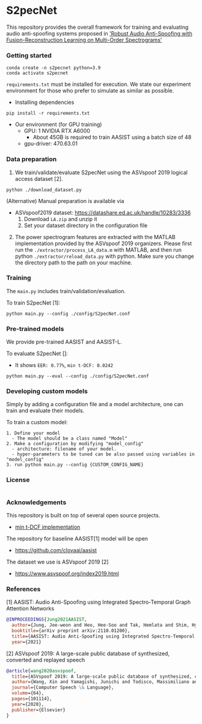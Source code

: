 # S2pecNet

This repository provides the overall framework for training and evaluating audio anti-spoofing systems proposed in ['Robust Audio Anti-Spoofing with Fusion-Reconstruction Learning on Multi-Order Spectrograms'](https://arxiv.org/abs/2110.01200)

### Getting started
```
conda create -n s2pecnet python=3.9
conda activate s2pecnet
```


`requirements.txt` must be installed for execution. We state our experiment environment for those who prefer to simulate as similar as possible. 
- Installing dependencies
```
pip install -r requirements.txt
```
- Our environment (for GPU training)
  - GPU: 1 NVIDIA RTX A6000
    - About 45GB is required to train AASIST using a batch size of 48
  - gpu-driver: 470.63.01

### Data preparation
1. We train/validate/evaluate S2pecNet using the ASVspoof 2019 logical access dataset [2].
```
python ./download_dataset.py
```
(Alternative) Manual preparation is available via 
- ASVspoof2019 dataset: https://datashare.ed.ac.uk/handle/10283/3336
  1. Download `LA.zip` and unzip it
  2. Set your dataset directory in the configuration file

2. The power spectrogram features are extracted with the MATLAB implementation provided by the ASVspoof 2019 organizers. Please first run the `./extractor/process_LA_data.m` with MATLAB, and then run python `./extractor/reload_data.py` with python. Make sure you change the directory path to the path on your machine.

### Training 
The `main.py` includes train/validation/evaluation.

To train S2pecNet [1]:
```
python main.py --config ./config/S2pecNet.conf
```


### Pre-trained models
We provide pre-trained AASIST and AASIST-L.

To evaluate S2pecNet []:
- It shows `EER: 0.77%`, `min t-DCF: 0.0242`
```
python main.py --eval --config ./config/S2pecNet.conf
```

### Developing custom models
Simply by adding a configuration file and a model architecture, one can train and evaluate their models.

To train a custom model:
```
1. Define your model
  - The model should be a class named "Model"
2. Make a configuration by modifying "model_config"
  - architecture: filename of your model.
  - hyper-parameters to be tuned can be also passed using variables in "model_config"
3. run python main.py --config {CUSTOM_CONFIG_NAME}
```

### License
```

```

### Acknowledgements
This repository is built on top of several open source projects. 
- [min t-DCF implementation](https://www.asvspoof.org/resources/tDCF_python_v2.zip)

The repository for baseline AASIST[1] model will be open
- https://github.com/clovaai/aasist

The dataset we use is ASVspoof 2019 [2]
- https://www.asvspoof.org/index2019.html

### References
[1] AASIST: Audio Anti-Spoofing using Integrated Spectro-Temporal Graph Attention Networks
```bibtex
@INPROCEEDINGS{Jung2021AASIST,
  author={Jung, Jee-weon and Heo, Hee-Soo and Tak, Hemlata and Shim, Hye-jin and Chung, Joon Son and Lee, Bong-Jin and Yu, Ha-Jin and Evans, Nicholas},
  booktitle={arXiv preprint arXiv:2110.01200}, 
  title={AASIST: Audio Anti-Spoofing using Integrated Spectro-Temporal Graph Attention Networks}, 
  year={2021}
```
[2] ASVspoof 2019: A large-scale public database of synthesized, converted and replayed speech
```bibtex
@article{wang2020asvspoof,
  title={ASVspoof 2019: A large-scale public database of synthesized, converted and replayed speech},
  author={Wang, Xin and Yamagishi, Junichi and Todisco, Massimiliano and Delgado, H{\'e}ctor and Nautsch, Andreas and Evans, Nicholas and Sahidullah, Md and Vestman, Ville and Kinnunen, Tomi and Lee, Kong Aik and others},
  journal={Computer Speech \& Language},
  volume={64},
  pages={101114},
  year={2020},
  publisher={Elsevier}
}
```
